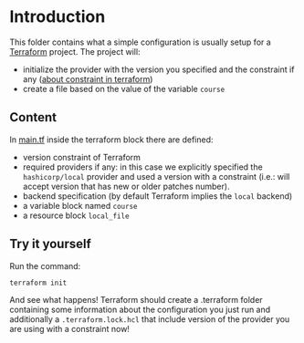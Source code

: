 # Introduction

This folder contains what a simple configuration is usually setup for a [Terraform](https://terraform.io) project. The project will:

- initialize the provider with the version you specified and the constraint if any ([about constraint in terraform](https://developer.hashicorp.com/terraform/language/expressions/version-constraints))
- create a file based on the value of the variable `course`

## Content

In [main.tf](main.tf) inside the terraform block there are defined:
- version constraint of Terraform
- required providers if any: in this case we explicitly specified the `hashicorp/local` provider and used a version with a constraint (i.e.: will accept version that has new or older patches number).
- backend specification (by default Terraform implies the `local` backend) 
- a variable block named `course`
- a resource block `local_file` 

## Try it yourself

Run the command:

```bash
terraform init 
```

And see what happens! Terraform should create a .terraform folder containing some information about the configuration you just run and additionally a `.terraform.lock.hcl` that include version of the provider you are using with a constraint now!